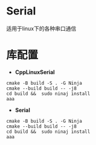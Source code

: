 # Serial

适用于linux下的各种串口通信

# 库配置

- **CppLinuxSerial**

```
cmake -B build -S . -G Ninja
cmake --build build -- -j8
cd build &&  sudo ninaj install
aaa
```

- **Serial**

```
cmake -B build -S . -G Ninja
cmake --build build -- -j8
cd build &&  sudo ninaj install
aaa
```

